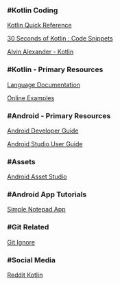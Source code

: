 <h3>#Kotlin Coding</h3>
<a href="http://kotlin-quick-reference.com/">Kotlin Quick Reference</a><p><p>
<a href="https://github.com/IvanMwiruki/30-seconds-of-kotlin/blob/master/README.md">  30 Seconds of Kotlin : Code Snippets</a><p><p>
<a href="https://alvinalexander.com/kotlin">Alvin Alexander - Kotlin</a><p><p>


<h3>#Kotlin - Primary Resources</h3>
<a href="https://kotlinlang.org/docs/reference/basic-syntax.html">Language Documentation</a><p><p>
<a href="https://play.kotlinlang.org/byExample/overview">Online Examples</a>

<h3>#Android - Primary Resources</h3>
<a href="https://developer.android.com/guide/">Android Developer Guide</a><p><p>
<a href="https://developer.android.com/studio/intro/">Android Studio User Guide</a>

<h3>#Assets</h3>
<a href="https://romannurik.github.io/AndroidAssetStudio/index.html">Android Asset Studio</a>

<h3>#Android App Tutorials</h3>
<a href="https://www.androidauthority.com/lets-build-a-simple-text-editor-for-android-773774/">Simple Notepad App</a>

<h3>#Git Related</h3>
<a href="https://gitignore.io">Git Ignore</a>

<h3>#Social Media</h3>

<a href="https://www.reddit.com/r/Kotlin">Reddit Kotlin</a>